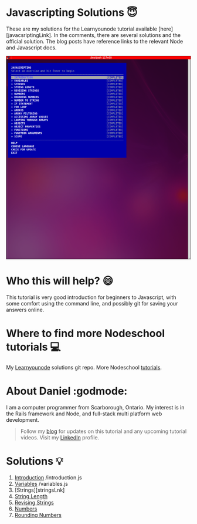 # Javascripting Solutions :innocent:

These are my solutions for the Learnyounode tutorial available [here][javacsriptingLink].  In the comments, there are several solutions and the official solution.  The blog posts have reference links to the relevant Node and Javascript docs.

![Screenshot](/screenshot.png)

#  Who this will help? :smile:

This tutorial is very good introduction for beginners to Javascript, with some comfort using the command line, and possibly git for saving your answers online.


# Where to find more Nodeschool tutorials :computer:

My [Learnyounode][learnYouNodeLink] solutions git repo.
More Nodeschool [tutorials][nodeSchoolTutorials].


# About Daniel :godmode:

I am a computer programmer from Scarborough, Ontario.  My interest is in the Rails framework and Node, and full-stack multi platform web development.


> Follow my [blog][bloglink] for updates on this tutorial and any upcoming tutorial videos.
> Visit my [LinkedIn][linkedinlink] profile.


# Solutions :bulb:

  1. [Introduction][introductionSrcLink] /introduction.js
  2. [Variables][variablesLink] /variables.js
  3. [Strings][stringsLnk]
  4. [String Length][stringLengthLink]
  5. [Revising Strings][revisingStringsLink]
  6. [Numbers][numbersLink]
  7. [Rounding Numbers][roundingNumbersLink]

[javascriptingLink]: <https://github.com/workshopper/javascripting>
[bloglink]: <https://medium.com/coding-and-web-development/learnyounode-92487f382e01#.4xabu4beh>
[youtubelink]: <https://www.youtube.com/c/danielpaulgrechpereira>
[linkedinlink]: <https://ca.linkedin.com/in/danielpaulpereira>
[nodeSchoolTutorials]: <https://nodeschool.io/#workshoppers>
[learnYouNodeLink]: <https://github.com/pereiradaniel/learnyounode>

[linkToSolutions]: <https://github.com/pereiradaniel/javascripting#solutions-bulb>
[introductionSrcLink]: <https://github.com/pereiradaniel/javascripting/blob/master/introduction.js>
[variablesLink]: <https://github.com/pereiradaniel/javascripting/blob/master/variable.js>
[stringsLink]: <https://github.com/pereiradaniel/javascripting/blob/master/strings.js>
[stringLengthLink]: <https://github.com/pereiradaniel/javascripting/blob/master/string-length.js>
[revisingStringsLink]: <https://github.com/pereiradaniel/javascripting/blob/master/revising-strings.js>
[numbersLink]: <https://github.com/pereiradaniel/javascripting/blob/master/numbers.js>
[roundingNumbersLink]: <https://github.com/pereiradaniel/javascripting/blob/master/rounding-numbers.js>